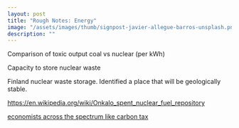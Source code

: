 ```yaml
---
layout: post
title: "Rough Notes: Energy"
image: "/assets/images/thumb/signpost-javier-allegue-barros-unsplash.png"
description: ""
---
```



Comparison of toxic output coal vs nuclear (per kWh)

Capacity to store nuclear waste

Finland nuclear waste storage. Identified a place that will be geologically stable.

https://en.wikipedia.org/wiki/Onkalo_spent_nuclear_fuel_repository

[economists across the spectrum like carbon tax](https://www.brookings.edu/opinions/the-tax-favored-by-most-economists/)
